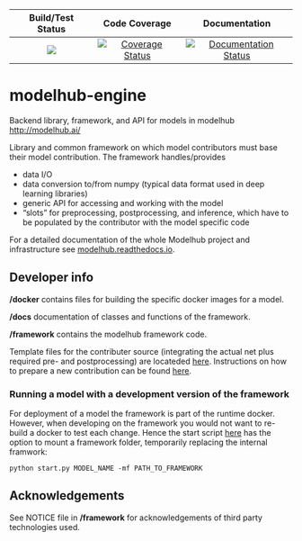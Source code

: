| Build/Test Status | Code Coverage | Documentation |
| :---: | :---: | :---: |
| [![](https://travis-ci.org/modelhub-ai/modelhub-engine.svg?branch=master)](https://travis-ci.org/modelhub-ai/modelhub-engine) | [![Coverage Status](https://coveralls.io/repos/github/modelhub-ai/modelhub-engine/badge.svg?branch=master&service=github)](https://coveralls.io/github/modelhub-ai/modelhub-engine?branch=master) | [![Documentation Status](https://readthedocs.org/projects/modelhub/badge/?version=latest)](https://modelhub.readthedocs.io/en/latest/?badge=latest) |


# modelhub-engine

Backend library, framework, and API for models in modelhub http://modelhub.ai/

Library and common framework on which model contributors must base their model contribution. The framework handles/provides
* data I/O
* data conversion to/from numpy (typical data format used in deep learning libraries)
* generic API for accessing and working with the model
* “slots” for preprocessing, postprocessing, and inference, which have to be populated by the contributor with the model specific code

For a detailed documentation of the whole Modelhub project and infrastructure see [modelhub.readthedocs.io](http://modelhub.readthedocs.io).


## Developer info

**/docker** contains files for building the specific docker images for a model.

**/docs** documentation of classes and functions of the framework.

**/framework** contains the modelhub framework code.

Template files for the contributer source (integrating the actual net plus required pre- and postprocessing) are locateded [here](https://github.com/modelhub-ai/model-template). Instructions on how to prepare a new contribution can be found [here](https://github.com/modelhub-ai/modelhub).

### Running a model with a development version of the framework
For deployment of a model the framework is part of the runtime docker. However, when developing on the framework you would not want to re-build a docker to test each change. Hence the start script [here](https://github.com/modelhub-ai/modelhub) has the option to mount a framework folder, temporarily replacing the internal framwork:
```
python start.py MODEL_NAME -mf PATH_TO_FRAMEWORK
```

## Acknowledgements

See NOTICE file in **/framework** for acknowledgements of third party technologies used.

